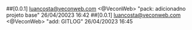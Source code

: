 ##[0.0.1] <luancosta@veconweb.com> <@VeconWeb> "pack: adicionadno projeto base" 26/04/20023 16:42 
##[0.0.1] <luancosta@veconweb.com> <@VeconWeb> "add: GITLOG" 26/04/20023 16:45